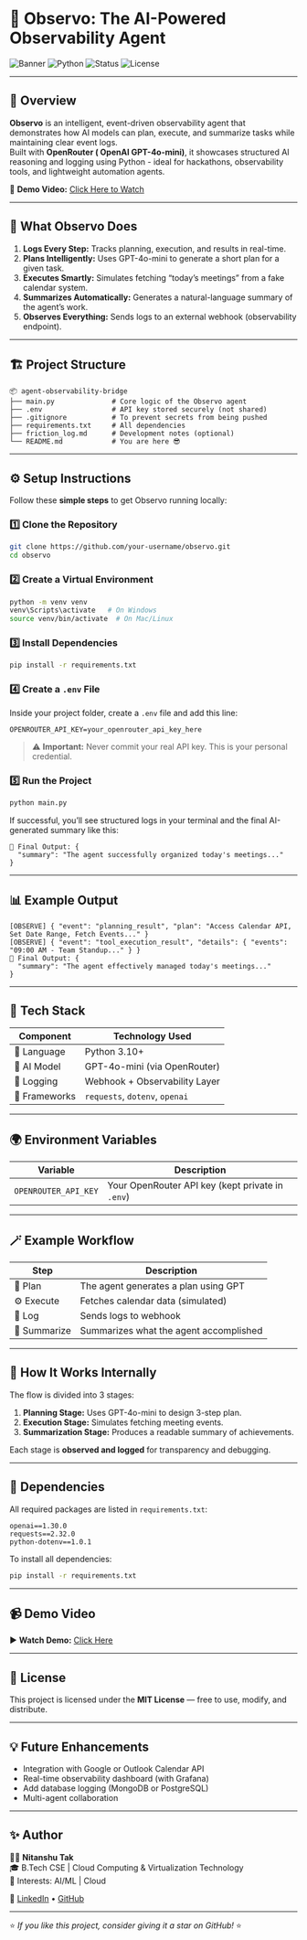 # 🚀 Observo: The AI-Powered Observability Agent

![Banner](https://1000logos.net/openai-logo/)
![Python](https://img.shields.io/badge/Python-3.10+-blue?style=for-the-badge&logo=python)
![Status](https://img.shields.io/badge/Status-Active-success?style=for-the-badge)
![License](https://img.shields.io/badge/License-MIT-green?style=for-the-badge)

---

## 🌟 Overview

**Observo** is an intelligent, event-driven observability agent that demonstrates how AI models can plan, execute, and summarize tasks while maintaining clear event logs.  
Built with **OpenRouter ( OpenAI GPT-4o-mini)**, it showcases structured AI reasoning and logging using Python - ideal for hackathons, observability tools, and lightweight automation agents.

🎥 **Demo Video:** [Click Here to Watch](https://drive.google.com/drive/folders/1Km6RDOt2cz7LKfz3ockOlvxfc91w5VkS)

---

## 🧠 What Observo Does

1. **Logs Every Step:** Tracks planning, execution, and results in real-time.
2. **Plans Intelligently:** Uses GPT-4o-mini to generate a short plan for a given task.
3. **Executes Smartly:** Simulates fetching “today’s meetings” from a fake calendar system.
4. **Summarizes Automatically:** Generates a natural-language summary of the agent’s work.
5. **Observes Everything:** Sends logs to an external webhook (observability endpoint).

---

## 🏗️ Project Structure

```
📦 agent-observability-bridge
├── main.py              # Core logic of the Observo agent
├── .env                 # API key stored securely (not shared)
├── .gitignore           # To prevent secrets from being pushed
├── requirements.txt     # All dependencies
├── friction_log.md      # Development notes (optional)
└── README.md            # You are here 😎
```

---

## ⚙️ Setup Instructions

Follow these **simple steps** to get Observo running locally:

### **1️⃣ Clone the Repository**
```bash
git clone https://github.com/your-username/observo.git
cd observo
```

### **2️⃣ Create a Virtual Environment**
```bash
python -m venv venv
venv\Scripts\activate   # On Windows
source venv/bin/activate  # On Mac/Linux
```

### **3️⃣ Install Dependencies**
```bash
pip install -r requirements.txt
```

### **4️⃣ Create a `.env` File**
Inside your project folder, create a `.env` file and add this line:

```
OPENROUTER_API_KEY=your_openrouter_api_key_here
```

> ⚠️ **Important:** Never commit your real API key. This is your personal credential.

### **5️⃣ Run the Project**
```bash
python main.py
```

If successful, you’ll see structured logs in your terminal and the final AI-generated summary like this:

```
🎯 Final Output: {
  "summary": "The agent successfully organized today's meetings..."
}
```

---

## 📊 Example Output

```
[OBSERVE] { "event": "planning_result", "plan": "Access Calendar API, Set Date Range, Fetch Events..." }
[OBSERVE] { "event": "tool_execution_result", "details": { "events": "09:00 AM - Team Standup..." } }
🎯 Final Output: {
  "summary": "The agent effectively managed today's meetings..."
}
```

---

## 🧩 Tech Stack

| Component | Technology Used |
|------------|----------------|
| 💬 Language | Python 3.10+ |
| 🧠 AI Model | GPT-4o-mini (via OpenRouter) |
| 🧰 Logging | Webhook + Observability Layer |
| 🧪 Frameworks | `requests`, `dotenv`, `openai` |

---

## 🌍 Environment Variables

| Variable | Description |
|-----------|-------------|
| `OPENROUTER_API_KEY` | Your OpenRouter API key (kept private in `.env`) |

---

## 🪄 Example Workflow

| Step | Description |
|------|--------------|
| 🧩 Plan | The agent generates a plan using GPT |
| ⚙️ Execute | Fetches calendar data (simulated) |
| 🧾 Log | Sends logs to webhook |
| 🧠 Summarize | Summarizes what the agent accomplished |

---

## 🧠 How It Works Internally

The flow is divided into 3 stages:

1. **Planning Stage:** Uses GPT-4o-mini to design 3-step plan.  
2. **Execution Stage:** Simulates fetching meeting events.  
3. **Summarization Stage:** Produces a readable summary of achievements.

Each stage is **observed and logged** for transparency and debugging.

---

## 🧰 Dependencies

All required packages are listed in `requirements.txt`:

```
openai==1.30.0
requests==2.32.0
python-dotenv==1.0.1
```

To install all dependencies:
```bash
pip install -r requirements.txt
```

---

## 📹 Demo Video

▶️ **Watch Demo:** [Click Here](https://drive.google.com/drive/folders/1Km6RDOt2cz7LKfz3ockOlvxfc91w5VkS)

---

## 📜 License

This project is licensed under the **MIT License** — free to use, modify, and distribute.

---

## 💡 Future Enhancements

- Integration with Google or Outlook Calendar API  
- Real-time observability dashboard (with Grafana)  
- Add database logging (MongoDB or PostgreSQL)  
- Multi-agent collaboration  

---

## ✨ Author

👨‍💻 **Nitanshu Tak**  
🎓 B.Tech CSE | Cloud Computing & Virtualization Technology  
💭 Interests: AI/ML | Cloud

🔗 [LinkedIn](https://www.linkedin.com/in/nitanshu-tak-89a1ba289/?originalSubdomain=in) • [GitHub](https://github.com/Nitanshu715)

---

⭐ *If you like this project, consider giving it a star on GitHub!* ⭐

